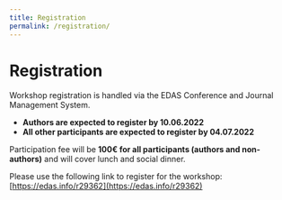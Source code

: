 ```yaml
---
title: Registration
permalink: /registration/
---
```


# Registration

Workshop registration is handled via the EDAS Conference and Journal Management System.

- **Authors are expected to register by 10.06.2022**
- **All other participants are expected to register by 04.07.2022**

Participation fee will be **100€ for all participants (authors and non-authors)** and will cover lunch and social dinner.

Please use the following link to register for the workshop: [https://edas.info/r29362](https://edas.info/r29362)